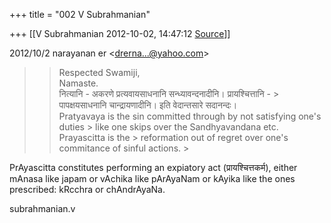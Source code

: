 +++
title = "002 V Subrahmanian"

+++
[[V Subrahmanian	2012-10-02, 14:47:12 [Source](https://groups.google.com/g/bvparishat/c/vHyeSxAXKd4)]]



  
  

2012/10/2 narayanan er \<[drerna...@yahoo.com]()\>

  

> 
> > 
> > 
> > Respected Swamiji,  
> Namaste.  
> नित्यानि - अकरणे प्रत्यवायसाधनानि सन्ध्यावन्दनादीनि। प्रायश्चित्तानि - > पापक्षयसाधनानि चान्द्रायणादीनि। इति वेदान्तसारे सदानन्दः।  
> Pratyavaya is the sin committed through by not satisfying one's duties > like one skips over the Sandhyavandana etc. Prayascitta is the > reformation out of regret over one's commitance of sinful actions. >
> 
> > 
> > 

  
PrAyascitta constitutes performing an expiatory act (प्रायश्चित्तकर्म), either mAnasa like japam or vAchika like pArAyaNam or kAyika like the ones prescribed: kRcchra or chAndrAyaNa.  


subrahmanian.v  

  


